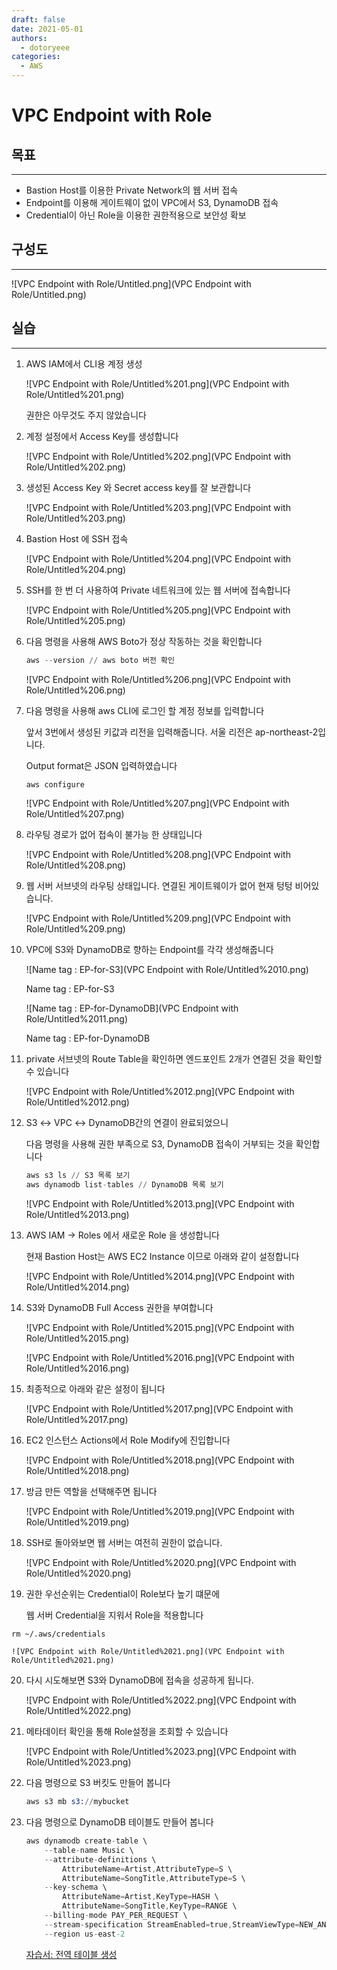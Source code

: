 ```yaml
---
draft: false
date: 2021-05-01
authors:
  - dotoryeee
categories:
  - AWS
---
```

# VPC Endpoint with Role


## 목표

---

- Bastion Host를 이용한 Private Network의 웹 서버 접속
- Endpoint를 이용해 게이트웨이 없이 VPC에서 S3, DynamoDB 접속
- Credential이 아닌 Role을 이용한 권한적용으로 보안성 확보

## 구성도

---

![VPC Endpoint with Role/Untitled.png](VPC Endpoint with Role/Untitled.png)
<!-- more -->
## 실습

---

1. AWS IAM에서 CLI용 계정 생성
    
    ![VPC Endpoint with Role/Untitled%201.png](VPC Endpoint with Role/Untitled%201.png)
    
    권한은 아무것도 주지 않았습니다
    
2. 계정 설정에서 Access Key를 생성합니다
    
    ![VPC Endpoint with Role/Untitled%202.png](VPC Endpoint with Role/Untitled%202.png)
    
3. 생성된 Access Key 와 Secret access key를 잘 보관합니다
    
    ![VPC Endpoint with Role/Untitled%203.png](VPC Endpoint with Role/Untitled%203.png)
    
4. Bastion Host 에 SSH 접속
    
    ![VPC Endpoint with Role/Untitled%204.png](VPC Endpoint with Role/Untitled%204.png)
    
5. SSH를 한 번 더 사용하여 Private 네트워크에 있는 웹 서버에 접속합니다
    
    ![VPC Endpoint with Role/Untitled%205.png](VPC Endpoint with Role/Untitled%205.png)
    
6. 다음 명령을 사용해 AWS Boto가 정상 작동하는 것을 확인합니다

    ```s
    aws --version // aws boto 버전 확인
    ```
    
    ![VPC Endpoint with Role/Untitled%206.png](VPC Endpoint with Role/Untitled%206.png)
    
7. 다음 명령을 사용해 aws CLI에 로그인 할 계정 정보를 입력합니다
    
    앞서 3번에서 생성된 키값과 리전을 입력해줍니다. 서울 리전은 ap-northeast-2입니다.
    
    Output format은 JSON 입력하였습니다

    ```s
    aws configure
    ```
    
    ![VPC Endpoint with Role/Untitled%207.png](VPC Endpoint with Role/Untitled%207.png)
    
8. 라우팅 경로가 없어 접속이 불가능 한 상태입니다
    
    ![VPC Endpoint with Role/Untitled%208.png](VPC Endpoint with Role/Untitled%208.png)
    
9. 웹 서버 서브넷의 라우팅 상태입니다. 연결된 게이트웨이가 없어 현재 텅텅 비어있습니다.
    
    ![VPC Endpoint with Role/Untitled%209.png](VPC Endpoint with Role/Untitled%209.png)
    
10. VPC에 S3와 DynamoDB로 향하는 Endpoint를 각각 생성해줍니다
    
    ![Name tag : EP-for-S3](VPC Endpoint with Role/Untitled%2010.png)
    
    Name tag : EP-for-S3
    
    ![Name tag : EP-for-DynamoDB](VPC Endpoint with Role/Untitled%2011.png)
    
    Name tag : EP-for-DynamoDB
    
11. private 서브넷의 Route Table을 확인하면 엔드포인트 2개가 연결된 것을 확인할 수 있습니다
    
    ![VPC Endpoint with Role/Untitled%2012.png](VPC Endpoint with Role/Untitled%2012.png)
    
12. S3 ↔ VPC ↔ DynamoDB간의 연결이 완료되었으니 
    
    다음 명령을 사용해 권한 부족으로 S3, DynamoDB 접속이 거부되는 것을 확인합니다

    ```s
    aws s3 ls // S3 목록 보기
    aws dynamodb list-tables // DynamoDB 목록 보기
    ```

    ![VPC Endpoint with Role/Untitled%2013.png](VPC Endpoint with Role/Untitled%2013.png)
    
13. AWS IAM → Roles 에서 새로운 Role 을 생성합니다
    
    현재 Bastion Host는 AWS EC2 Instance 이므로 아래와 같이 설정합니다
    
    ![VPC Endpoint with Role/Untitled%2014.png](VPC Endpoint with Role/Untitled%2014.png)
    
14. S3와 DynamoDB Full Access 권한을 부여합니다
    
    ![VPC Endpoint with Role/Untitled%2015.png](VPC Endpoint with Role/Untitled%2015.png)
    
    ![VPC Endpoint with Role/Untitled%2016.png](VPC Endpoint with Role/Untitled%2016.png)
    
15. 최종적으로 아래와 같은 설정이 됩니다
    
    ![VPC Endpoint with Role/Untitled%2017.png](VPC Endpoint with Role/Untitled%2017.png)
    
16. EC2 인스턴스 Actions에서 Role Modify에 진입합니다
    
    ![VPC Endpoint with Role/Untitled%2018.png](VPC Endpoint with Role/Untitled%2018.png)
    
17. 방금 만든 역할을 선택해주면 됩니다
    
    ![VPC Endpoint with Role/Untitled%2019.png](VPC Endpoint with Role/Untitled%2019.png)
    
18. SSH로 돌아와보면 웹 서버는 여전히 권한이 없습니다. 
    
    ![VPC Endpoint with Role/Untitled%2020.png](VPC Endpoint with Role/Untitled%2020.png)
    
19. 권한 우선순위는 Credential이 Role보다 높기 떄문에
    
    웹 서버 Credential을 지워서 Role을 적용합니다

```
rm ~/.aws/credentials
```
    
    ![VPC Endpoint with Role/Untitled%2021.png](VPC Endpoint with Role/Untitled%2021.png)
    
20. 다시 시도해보면 S3와 DynamoDB에 접속을 성공하게 됩니다.
    
    ![VPC Endpoint with Role/Untitled%2022.png](VPC Endpoint with Role/Untitled%2022.png)
    
21. 메타데이터 확인을 통해 Role설정을 조회할 수 있습니다
    
    ![VPC Endpoint with Role/Untitled%2023.png](VPC Endpoint with Role/Untitled%2023.png)
    
22. 다음 명령으로 S3 버킷도 만들어 봅니다
    
    ```s
    aws s3 mb s3://mybucket
    ```

23. 다음 명령으로 DynamoDB 테이블도 만들어 봅니다

    ```s
    aws dynamodb create-table \
        --table-name Music \
        --attribute-definitions \
            AttributeName=Artist,AttributeType=S \
            AttributeName=SongTitle,AttributeType=S \
        --key-schema \
            AttributeName=Artist,KeyType=HASH \
            AttributeName=SongTitle,KeyType=RANGE \
        --billing-mode PAY_PER_REQUEST \
        --stream-specification StreamEnabled=true,StreamViewType=NEW_AND_OLD_IMAGES \
        --region us-east-2
    ```

    [자습서: 전역 테이블 생성](https://docs.aws.amazon.com/ko_kr/amazondynamodb/latest/developerguide/V2globaltables.tutorial.html)
    

